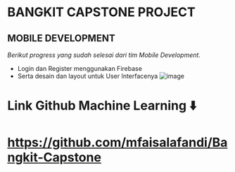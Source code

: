BANGKIT CAPSTONE PROJECT
==

MOBILE DEVELOPMENT
--


*Berikut progress yang sudah selesai dari tim Mobile Development.*
- Login dan Register menggunakan Firebase
- Serta desain dan layout untuk User Interfacenya
![image](https://github.com/anjas06/Mobile_Development_AiLOOP/assets/142794890/c1ea80f1-38f9-41df-b2dc-0a90d3479887)

Link Github Machine Learning ⬇️
==
https://github.com/mfaisalafandi/Bangkit-Capstone
==
